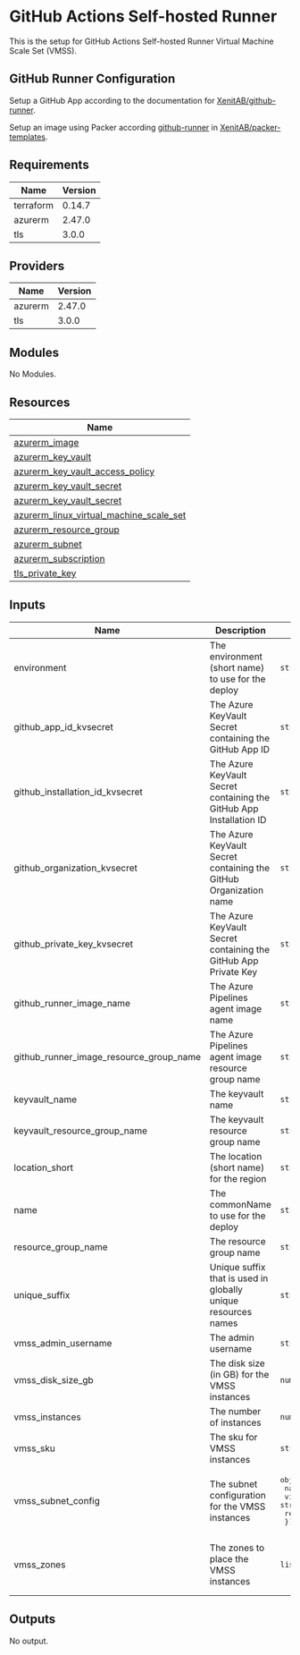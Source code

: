 # GitHub Actions Self-hosted Runner

This is the setup for GitHub Actions Self-hosted Runner Virtual Machine Scale Set (VMSS).

## GitHub Runner Configuration

Setup a GitHub App according to the documentation for [XenitAB/github-runner](https://github.com/XenitAB/github-runner).

Setup an image using Packer according [github-runner](https://github.com/XenitAB/packer-templates/tree/main/templates/azure/github-runner) in [XenitAB/packer-templates](https://github.com/XenitAB/packer-templates).

## Requirements

| Name | Version |
|------|---------|
| terraform | 0.14.7 |
| azurerm | 2.47.0 |
| tls | 3.0.0 |

## Providers

| Name | Version |
|------|---------|
| azurerm | 2.47.0 |
| tls | 3.0.0 |

## Modules

No Modules.

## Resources

| Name |
|------|
| [azurerm_image](https://registry.terraform.io/providers/hashicorp/azurerm/2.47.0/docs/data-sources/image) |
| [azurerm_key_vault](https://registry.terraform.io/providers/hashicorp/azurerm/2.47.0/docs/data-sources/key_vault) |
| [azurerm_key_vault_access_policy](https://registry.terraform.io/providers/hashicorp/azurerm/2.47.0/docs/resources/key_vault_access_policy) |
| [azurerm_key_vault_secret](https://registry.terraform.io/providers/hashicorp/azurerm/2.47.0/docs/data-sources/key_vault_secret) |
| [azurerm_key_vault_secret](https://registry.terraform.io/providers/hashicorp/azurerm/2.47.0/docs/resources/key_vault_secret) |
| [azurerm_linux_virtual_machine_scale_set](https://registry.terraform.io/providers/hashicorp/azurerm/2.47.0/docs/resources/linux_virtual_machine_scale_set) |
| [azurerm_resource_group](https://registry.terraform.io/providers/hashicorp/azurerm/2.47.0/docs/data-sources/resource_group) |
| [azurerm_subnet](https://registry.terraform.io/providers/hashicorp/azurerm/2.47.0/docs/data-sources/subnet) |
| [azurerm_subscription](https://registry.terraform.io/providers/hashicorp/azurerm/2.47.0/docs/data-sources/subscription) |
| [tls_private_key](https://registry.terraform.io/providers/hashicorp/tls/3.0.0/docs/resources/private_key) |

## Inputs

| Name | Description | Type | Default | Required |
|------|-------------|------|---------|:--------:|
| environment | The environment (short name) to use for the deploy | `string` | n/a | yes |
| github\_app\_id\_kvsecret | The Azure KeyVault Secret containing the GitHub App ID | `string` | `"github-app-id"` | no |
| github\_installation\_id\_kvsecret | The Azure KeyVault Secret containing the GitHub App Installation ID | `string` | `"github-installation-id"` | no |
| github\_organization\_kvsecret | The Azure KeyVault Secret containing the GitHub Organization name | `string` | `"github-organization"` | no |
| github\_private\_key\_kvsecret | The Azure KeyVault Secret containing the GitHub App Private Key | `string` | `"github-private-key"` | no |
| github\_runner\_image\_name | The Azure Pipelines agent image name | `string` | n/a | yes |
| github\_runner\_image\_resource\_group\_name | The Azure Pipelines agent image resource group name | `string` | `""` | no |
| keyvault\_name | The keyvault name | `string` | `""` | no |
| keyvault\_resource\_group\_name | The keyvault resource group name | `string` | `""` | no |
| location\_short | The location (short name) for the region | `string` | n/a | yes |
| name | The commonName to use for the deploy | `string` | n/a | yes |
| resource\_group\_name | The resource group name | `string` | `""` | no |
| unique\_suffix | Unique suffix that is used in globally unique resources names | `string` | `""` | no |
| vmss\_admin\_username | The admin username | `string` | `"ghradmin"` | no |
| vmss\_disk\_size\_gb | The disk size (in GB) for the VMSS instances | `number` | `128` | no |
| vmss\_instances | The number of instances | `number` | `1` | no |
| vmss\_sku | The sku for VMSS instances | `string` | `"Standard_F4s_v2"` | no |
| vmss\_subnet\_config | The subnet configuration for the VMSS instances | <pre>object({<br>    name                 = string<br>    virtual_network_name = string<br>    resource_group_name  = string<br>  })</pre> | n/a | yes |
| vmss\_zones | The zones to place the VMSS instances | `list(string)` | <pre>[<br>  "1",<br>  "2",<br>  "3"<br>]</pre> | no |

## Outputs

No output.

